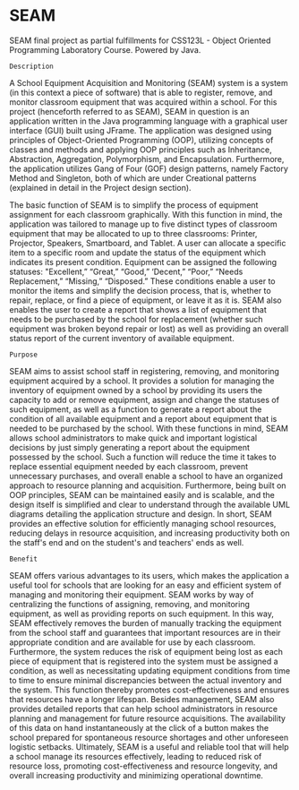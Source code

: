 # SEAM
SEAM final project as partial fulfillments for CSS123L - Object Oriented Programming Laboratory Course. Powered by Java.

    Description 

A School Equipment Acquisition and Monitoring (SEAM) system is a system (in this context a piece of software) that is able to register, remove, and monitor classroom equipment that was acquired within a school. For this project (henceforth referred to as SEAM), SEAM in question is an application written in the Java programming language with a graphical user interface (GUI) built using JFrame. The application was designed using principles of Object-Oriented Programming (OOP), utilizing concepts of classes and methods and applying OOP principles such as Inheritance, Abstraction, Aggregation, Polymorphism, and Encapsulation. Furthermore, the application utilizes Gang of Four (GOF) design patterns, namely Factory Method and Singleton, both of which are under Creational patterns (explained in detail in the Project design section).  

The basic function of SEAM is to simplify the process of equipment assignment for each classroom graphically. With this function in mind, the application was tailored to manage up to five distinct types of classroom equipment that may be allocated to up to three classrooms: Printer, Projector, Speakers, Smartboard, and Tablet. A user can allocate a specific item to a specific room and update the status of the equipment which indicates its present condition. Equipment can be assigned the following statuses: "Excellent,” “Great,” “Good,” ‘Decent,” “Poor,” “Needs Replacement,” “Missing,” “Disposed.” These conditions enable a user to monitor the items and simplify the decision process, that is, whether to repair, replace, or find a piece of equipment, or leave it as it is. SEAM also enables the user to create a report that shows a list of equipment that needs to be purchased by the school for replacement (whether such equipment was broken beyond repair or lost) as well as providing an overall status report of the current inventory of available equipment. 

 

    Purpose 

SEAM aims to assist school staff in registering, removing, and monitoring equipment acquired by a school. It provides a solution for managing the inventory of equipment owned by a school by providing its users the capacity to add or remove equipment, assign and change the statuses of such equipment, as well as a function to generate a report about the condition of all available equipment and a report about equipment that is needed to be purchased by the school. With these functions in mind, SEAM allows school administrators to make quick and important logistical decisions by just simply generating a report about the equipment possessed by the school. Such a function will reduce the time it takes to replace essential equipment needed by each classroom, prevent unnecessary purchases, and overall enable a school to have an organized approach to resource planning and acquisition. Furthermore, being built on OOP principles, SEAM can be maintained easily and is scalable, and the design itself is simplified and clear to understand through the available UML diagrams detailing the application structure and design. In short, SEAM provides an effective solution for efficiently managing school resources, reducing delays in resource acquisition, and increasing productivity both on the staff's end and on the student's and teachers' ends as well. 

 

    Benefit 

SEAM offers various advantages to its users, which makes the application a useful tool for schools that are looking for an easy and efficient system of managing and monitoring their equipment. SEAM works by way of centralizing the functions of assigning, removing, and monitoring equipment, as well as providing reports on such equipment. In this way, SEAM effectively removes the burden of manually tracking the equipment from the school staff and guarantees that important resources are in their appropriate condition and are available for use by each classroom. Furthermore, the system reduces the risk of equipment being lost as each piece of equipment that is registered into the system must be assigned a condition, as well as necessitating updating equipment conditions from time to time to ensure minimal discrepancies between the actual inventory and the system. This function thereby promotes cost-effectiveness and ensures that resources have a longer lifespan. Besides management, SEAM also provides detailed reports that can help school administrators in resource planning and management for future resource acquisitions. The availability of this data on hand instantaneously at the click of a button makes the school prepared for spontaneous resource shortages and other unforeseen logistic setbacks. Ultimately, SEAM is a useful and reliable tool that will help a school manage its resources effectively, leading to reduced risk of resource loss, promoting cost-effectiveness and resource longevity, and overall increasing productivity and minimizing operational downtime. 
